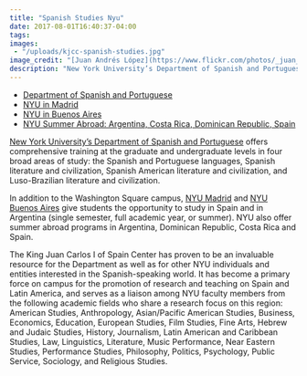 ```yaml
---
title: "Spanish Studies Nyu"
date: 2017-08-01T16:40:37-04:00
tags:
images:
 - "/uploads/kjcc-spanish-studies.jpg"
image_credit: "[Juan Andrés López](https://www.flickr.com/photos/_juan_/)"
description: "New York University’s Department of Spanish and Portuguese offers comprehensive training at the graduate and undergraduate levels in four broad areas of study: the Spanish and Portuguese languages, Spanish literature and civilization, Spanish American literature and civilization, and Luso-Brazilian literature and civilization."
---
```

*   [Department of Spanish and Portuguese](http://spanish.as.nyu.edu/page/home)
*   [NYU in Madrid](http://www.nyu.edu/global/global-academic-centers1/madrid.html)
*   [NYU in Buenos Aires](http://www.nyu.edu/global/global-academic-centers1/buenos-aires.html)
*   [NYU Summer Abroad: Argentina, Costa Rica, Dominican Republic, Spain](http://www.nyu.edu/summer/2011/abroad/)

[New York University’s Department of Spanish and Portuguese](http://spanish.as.nyu.edu/page/home) offers comprehensive training at the graduate and undergraduate levels in four broad areas of study: the Spanish and Portuguese languages, Spanish literature and civilization, Spanish American literature and civilization, and Luso-Brazilian literature and civilization.

In addition to the Washington Square campus, [NYU Madrid](http://www.nyu.edu/global/global-academic-centers1/madrid.html) and [NYU Buenos Aires](http://www.nyu.edu/global/global-academic-centers1/buenos-aires.html) give students the opportunity to study in Spain and in Argentina (single semester, full academic year, or summer). NYU also offer summer abroad programs in Argentina, Dominican Republic, Costa Rica and Spain.

The King Juan Carlos I of Spain Center has proven to be an invaluable resource for the Department as well as for other NYU individuals and entities interested in the Spanish-speaking world. It has become a primary force on campus for the promotion of research and teaching on Spain and Latin America, and serves as a liaison among NYU faculty members from the following academic fields who share a research focus on this region: American Studies, Anthropology, Asian/Pacific American Studies, Business, Economics, Education, European Studies, Film Studies, Fine Arts, Hebrew and Judaic Studies, History, Journalism, Latin American and Caribbean Studies, Law, Linguistics, Literature, Music Performance, Near Eastern Studies, Performance Studies, Philosophy, Politics, Psychology, Public Service, Sociology, and Religious Studies.
